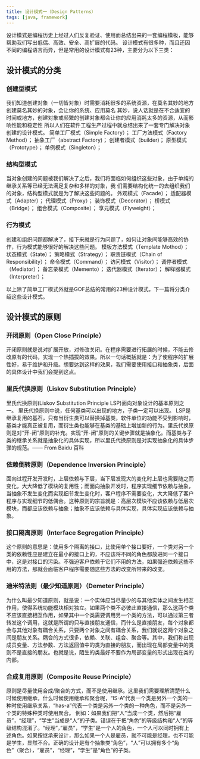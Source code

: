 ```yaml
---
title: 设计模式一（Design Patterns）
tags: [java, framework]
---
```

   设计模式是编程历史上经过人们反复验证、使用而总结出来的一套编程模板，能够帮助我们写出低偶、高效、安全、高扩展的代码。
   设计模式有很多种，而且还因不同的编程语言而异，但是常用的设计模式有23种，主要分为以下三类：
<!--more-->
## 设计模式的分类
### 创建型模式
   我们知道创建对象（一切皆对象）时需要消耗很多的系统资源，在莫名其妙的地方创建莫名其妙的对象，会让你的系统、应用莫名
   其妙，说人话就是在不合适宜的时间或地方，创建对象或频繁的创建对象都会让你的应用消耗太多的资源，从而影响性能和稳定性
   所以人们在软件工程生产过程中就总结出来了一套专门解决对象创建的设计模式。
   简单工厂模式（Simple Factory）；
   工厂方法模式（Factory Method）；
   抽象工厂（abstract Factory)；
   创建者模式（builder)；
   原型模式（Prototype）；
   单例模式（Singleton）；
### 结构型模式
   当对象创建的问题被我们解决了之后，我们将面临如何组织这些对象，由于单纯的继承关系等已经无法满足复杂和多样的对象，我
   们需要结构化统一的去组织我们的对象，结构型模式就是为了解决这些问题的。
   外观模式（Facade）；
   适配器模式（Adapter）；
   代理模式（Proxy）；
   装饰模式（Decorator）；
   桥模式（Bridge）；
   组合模式（Composite）；
   享元模式（Flyweight）；
### 行为模式
   创建和组织问题都解决了，接下来就是行为问题了，如何让对象间能够高效的协作，行为模式能够很好的解决这些问题。
   模板方法模式（Template Mothod）；
   状态模式（State）；
   策略模式（Strategy）；
   职责链模式（Chain of Responsibility）；
   命令模式（Command）；
   访问模式（Visitor）；
   调停者模式（Mediator）；
   备忘录模式（Memento）；
   迭代器模式（Iterator）；
   解释器模式（Interpreter）；

   以上除了简单工厂模式外就是GOF总结的常用的23种设计模式，下一篇将分类介绍这些设计模式。

## 设计模式的原则
### 开闭原则（Open Close Principle）

开闭原则就是说对扩展开放，对修改关闭。在程序需要进行拓展的时候，不能去修改原有的代码，实现一个热插拔的效果。所以一句话概括就是：为了使程序的扩展性好，易于维护和升级。想要达到这样的效果，我们需要使用接口和抽象类，后面的具体设计中我们会提到这点。

### 里氏代换原则（Liskov Substitution Principle）
里氏代换原则(Liskov Substitution Principle LSP)面向对象设计的基本原则之一。 里氏代换原则中说，任何基类可以出现的地方，子类一定可以出现。 LSP是继承复用的基石，只有当衍生类可以替换掉基类，软件单位的功能不受到影响时，基类才能真正被复用，而衍生类也能够在基类的基础上增加新的行为。里氏代换原则是对“开-闭”原则的补充。实现“开-闭”原则的关键步骤就是抽象化。而基类与子类的继承关系就是抽象化的具体实现，所以里氏代换原则是对实现抽象化的具体步骤的规范。—— From Baidu 百科

### 依赖倒转原则（Dependence Inversion Principle）
面向过程开发开发时，上层依赖与下层，当下层发现大的变化时上层也需要随之而变化，大大降低了模块的复用性；而面向抽象开发时，程序实现细节依赖与抽象，当抽象不发生变化而实现细节发生变化时，客户程序不需要变化，大大降低了客户程序与实现细节的低偶合。这种原则的宗旨就是：高层次模块不应该依赖与低层次模块，而都应该依赖与抽象；抽象不应该依赖与具体实现，具体实现应该依赖与抽象。

### 接口隔离原则（Interface Segregation Principle）
这个原则的意思是：使用多个隔离的接口，比使用单个接口要好，一个类对另一个类的依赖性应是建立在最小的接口上的，不应该将不同的角色都放进同一个接口中，这是对接口的污染。不强迫客户依赖于它们不用的方法，如果强迫依赖这些不用的方法，那就会面临客户程序需要随这些方法的改变所带来的改变。

### 迪米特法则（最少知道原则）（Demeter Principle）
为什么叫最少知道原则，就是说：一个实体应当尽量少的与其他实体之间发生相互作用，使得系统功能模块相对独立。如果两个类不必彼此直接通信，那么这两个类不应该直接相互作用，如果其中一个类需要调用另一个类的方法，可以通过第三者转发这个调用，这就是所谓的只与直接朋友通信，而什么是直接朋友，每个对象都会与其他对象有耦合关系，只要两个对象之间有耦合关系，我们就说这两个对象之间是朋友关系。耦合的方式很多，依赖、关联、组合、聚合等。其中，我们称出现成员变量、方法参数、方法返回值中的类为直接的朋友，而出现在局部变量中的类则不是直接的朋友。也就是说，陌生的类最好不要作为局部变量的形式出现在类的内部。

### 合成复用原则（Composite Reuse Principle）
原则是尽量使用合成/聚合的方式，而不是使用继承。这里我们需要理解清楚什么时候使用继承，什么时候使用继承和聚合呢，“IS-A”代表一个类是另外一个类的一种时使用继承关系，“has-a”代表一个类是另外一个类的一种角色，而不是另外一个类的特殊种类时使用聚合。
例如：如果我们把“人”当成一个类，然后把“雇员”，“经理”，“学生”当成是“人”的子类。错误在于把“角色”的等级结构和“人”的等级结构混淆了。“经理”，”雇员”，“学生”是一个人的角色，一个人可以同时拥有上述角色。如果按继承来设计，那么如果一个人是雇员，就不可能是经理，也不可能是学生，显然不合。正确的设计是有个抽象类“角色”，“人”可以拥有多个“角色”（聚合），“雇员”，“经理”，“学生”是“角色”的子类。
